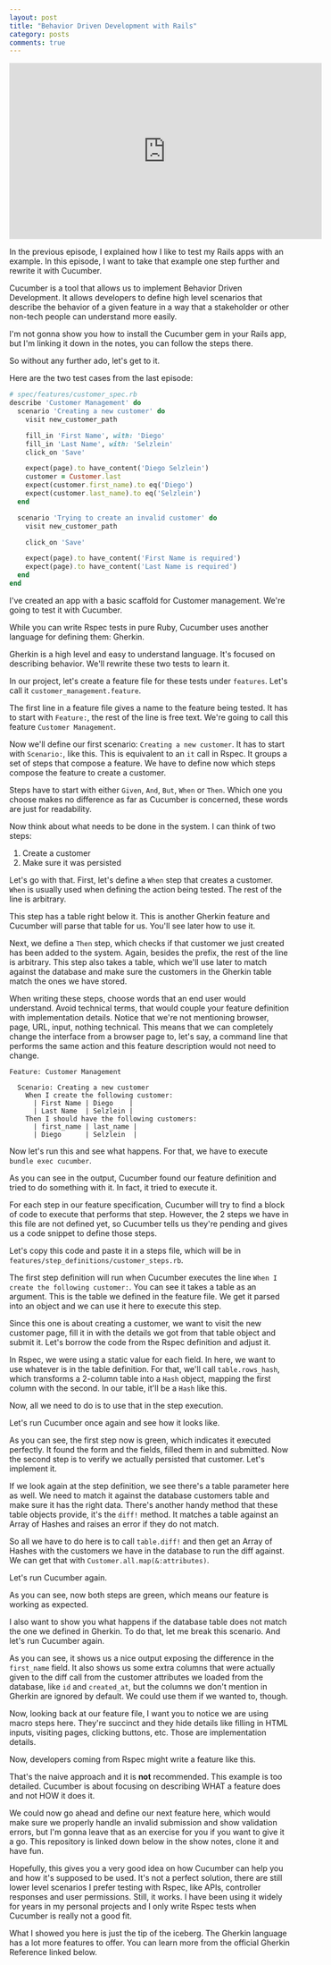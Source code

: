 ```yaml
---
layout: post
title: "Behavior Driven Development with Rails"
category: posts
comments: true
---
```


<iframe width="560" height="315" src="https://www.youtube.com/embed/U73P7dbyqGg" title="YouTube video player" frameborder="0" allow="accelerometer; autoplay; clipboard-write; encrypted-media; gyroscope; picture-in-picture" allowfullscreen></iframe>

In the previous episode, I explained how I like to test my Rails apps with an example. In this episode, I want to take that example one step further and rewrite it with Cucumber.

Cucumber is a tool that allows us to implement Behavior Driven Development. It allows developers to define high level scenarios that describe the behavior of a given feature in a way that a stakeholder or other non-tech people can understand more easily.

I'm not gonna show you how to install the Cucumber gem in your Rails app, but I'm linking it down in the notes, you can follow the steps there.

So without any further ado, let's get to it.

Here are the two test cases from the last episode:

```ruby
# spec/features/customer_spec.rb
describe 'Customer Management' do
  scenario 'Creating a new customer' do
    visit new_customer_path

    fill_in 'First Name', with: 'Diego'
    fill_in 'Last Name', with: 'Selzlein'
    click_on 'Save'

    expect(page).to have_content('Diego Selzlein')
    customer = Customer.last
    expect(customer.first_name).to eq('Diego')
    expect(customer.last_name).to eq('Selzlein')
  end

  scenario 'Trying to create an invalid customer' do
    visit new_customer_path

    click_on 'Save'

    expect(page).to have_content('First Name is required')
    expect(page).to have_content('Last Name is required')
  end
end
```

I've created an app with a basic scaffold for Customer management. We're going to test it with Cucumber.

While you can write Rspec tests in pure Ruby, Cucumber uses another language for defining them: Gherkin.

Gherkin is a high level and easy to understand language. It's focused on describing behavior. We'll rewrite these two tests to learn it.

In our project, let's create a feature file for these tests under `features`. Let's call it `customer_management.feature`.

The first line in a feature file gives a name to the feature being tested. It has to start with `Feature:`, the rest of the line is free text. We're going to call this feature `Customer Management`.

Now we'll define our first scenario: `Creating a new customer`. It has to start with `Scenario:`, like this. This is equivalent to an `it` call in Rspec. It groups a set of steps that compose a feature. We have to define now which steps compose the feature to create a customer.

Steps have to start with either `Given`, `And`, `But`, `When` or `Then`. Which one you choose makes no difference as far as Cucumber is concerned, these words are just for readability.

Now think about what needs to be done in the system. I can think of two steps:

1. Create a customer
2. Make sure it was persisted

Let's go with that. First, let's define a `When` step that creates a customer. `When` is usually used when defining the action being tested. The rest of the line is arbitrary.

This step has a table right below it. This is another Gherkin feature and Cucumber will parse that table for us. You'll see later how to use it.

Next, we define a `Then` step, which checks if that customer we just created has been added to the system. Again, besides the prefix, the rest of the line is arbitrary. This step also takes a table, which we'll use later to match against the database and make sure the customers in the Gherkin table match the ones we have stored.

When writing these steps, choose words that an end user would understand. Avoid technical terms, that would couple your feature definition with implementation details. Notice that we're not mentioning browser, page, URL, input, nothing technical. This means that we can completely change the interface from a browser page to, let's say, a command line that performs the same action and this feature description would not need to change.

```gherkin
Feature: Customer Management

  Scenario: Creating a new customer
    When I create the following customer:
      | First Name | Diego    |
      | Last Name  | Selzlein |
    Then I should have the following customers:
      | first_name | last_name |
      | Diego      | Selzlein  |
```

Now let's run this and see what happens. For that, we have to execute `bundle exec cucumber`.

As you can see in the output, Cucumber found our feature definition and tried to do something with it. In fact, it tried to execute it.

For each step in our feature specification, Cucumber will try to find a block of code to execute that performs that step. However, the 2 steps we have in this file are not defined yet, so Cucumber tells us they're pending and gives us a code snippet to define those steps.

Let's copy this code and paste it in a steps file, which will be in `features/step_definitions/customer_steps.rb`.

The first step definition will run when Cucumber executes the line `When I create the following customer:`. You can see it takes a table as an argument. This is the table we defined in the feature file. We get it parsed into an object and we can use it here to execute this step.

Since this one is about creating a customer, we want to visit the new customer page, fill it in with the details we got from that table object and submit it. Let's borrow the code from the Rspec definition and adjust it.

In Rspec, we were using a static value for each field. In here, we want to use whatever is in the table definition. For that, we'll call `table.rows_hash`, which transforms a 2-column table into a `Hash` object, mapping the first column with the second. In our table, it'll be a `Hash` like this.

Now, all we need to do is to use that in the step execution.

Let's run Cucumber once again and see how it looks like.

As you can see, the first step now is green, which indicates it executed perfectly. It found the form and the fields, filled them in and submitted. Now the second step is to verify we actually persisted that customer. Let's implement it.

If we look again at the step definition, we see there's a table parameter here as well. We need to match it against the database customers table and make sure it has the right data. There's another handy method that these table objects provide, it's the `diff!` method. It matches a table against an Array of Hashes and raises an error if they do not match.

So all we have to do here is to call `table.diff!` and then get an Array of Hashes with the customers we have in the database to run the diff against. We can get that with `Customer.all.map(&:attributes)`.

Let's run Cucumber again.

As you can see, now both steps are green, which means our feature is working as expected.

I also want to show you what happens if the database table does not match the one we defined in Gherkin. To do that, let me break this scenario. And let's run Cucumber again.

As you can see, it shows us a nice output exposing the difference in the `first_name` field. It also shows us some extra columns that were actually given to the diff call from the customer attributes we loaded from the database, like `id` and `created_at`, but the columns we don't mention in Gherkin are ignored by default. We could use them if we wanted to, though.

Now, looking back at our feature file, I want you to notice we are using macro steps here. They're succinct and they hide details like filling in HTML inputs, visiting pages, clicking buttons, etc. Those are implementation details.

Now, developers coming from Rspec might write a feature like this.

That's the naive approach and it is **not** recommended. This example is too detailed. Cucumber is about focusing on describing WHAT a feature does and not HOW it does it.

We could now go ahead and define our next feature here, which would make sure we properly handle an invalid submission and show validation errors, but I'm gonna leave that as an exercise for you if you want to give it a go. This repository is linked down below in the show notes, clone it and have fun.

Hopefully, this gives you a very good idea on how Cucumber can help you and how it's supposed to be used. It's not a perfect solution, there are still lower level scenarios I prefer testing with Rspec, like APIs, controller responses and user permissions. Still, it works. I have been using it widely for years in my personal projects and I only write Rspec tests when Cucumber is really not a good fit.

What I showed you here is just the tip of the iceberg. The Gherkin language has a lot more features to offer. You can learn more from the official Gherkin Reference linked below.
